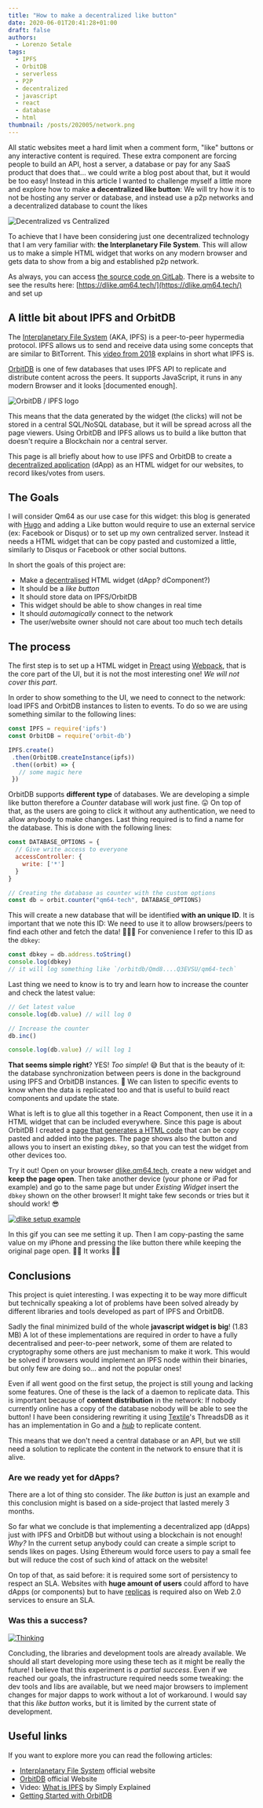 ```yaml
---
title: "How to make a decentralized like button"
date: 2020-06-01T20:41:28+01:00
draft: false
authors:
  - Lorenzo Setale
tags:
  - IPFS
  - OrbitDB
  - serverless
  - P2P
  - decentralized
  - javascript
  - react
  - database
  - html
thumbnail: /posts/202005/network.png
---
```

All static websites meet a hard limit when a comment form, "like" buttons or 
any interactive content is required. These extra component are forcing 
people to build an API, host a server, a database or pay for any SaaS 
product that does that... we could write a blog post about that, but it would
be too easy! Instead in this article I wanted to challenge myself a little more
and explore how to make **a decentralized like button**: We will try how it is
to not be hosting any server or database, and instead use a p2p networks and a
decentralized database to count the likes

![Decentralized vs Centralized](/posts/202005/network.png#center)

To achieve that I have been considering just one decentralized technology that 
I am very familiar with: **the Interplanetary File System**. This will allow us to
make a simple HTML widget that works on any modern browser and gets data to show
from a big and established p2p network.

As always, you can access [the source code on GitLab](https://gitlab.com/Qm64/dlike).
There is a website to see the results here: [https://dlike.qm64.tech/](https://dlike.qm64.tech/) and set up

## A little bit about IPFS and OrbitDB
The [Interplanetary File System](https://ipfs.io/) (AKA, IPFS) is a peer-to-peer 
hypermedia protocol. IPFS allows us to send and receive data using some concepts
that are similar to BitTorrent. This [video from 2018](https://www.youtube.com/watch?v=5Uj6uR3fp-U)
explains in short what IPFS is.

[OrbitDB](https://orbitdb.org) is one of few databases that uses IPFS API to 
replicate and distribute content across the peers. It supports JavaScript, it
runs in any modern Browser and it looks [documented enough].

![OrbitDB / IPFS logo](/posts/202005/orbitdb.png#center)

This means that the data generated by the widget (the clicks) will not be stored
in a central SQL/NoSQL database, but it will be spread across all the page viewers.
Using OrbitDB and IPFS allows us to build a like button that doesn't require a 
Blockchain nor a central server. 

This page is all briefly about how to use IPFS and OrbitDB to create a 
[decentralized application](https://en.wikipedia.org/wiki/Decentralized_application) 
(dApp) as an HTML widget for our websites, to record likes/votes from users.

## The Goals
I will consider Qm64 as our use case for this widget: this blog is generated 
with [Hugo](https://gohugo.io) and adding a Like button would require to use an 
external service (ex: Facebook or Disqus) or to set up my own centralized 
server. Instead it needs a HTML widget that can be copy pasted and customized 
a little, similarly to Disqus or Facebook or other social buttons.

In short the goals of this project are:

- Make a [decentralised](https://en.wikipedia.org/wiki/Decentralised_system) HTML widget (dApp? dComponent?)
- It should be a _like button_ 
- It should store data on IPFS/OrbitDB
- This widget should be able to show changes in real time
- It should _automagically_ connect to the network
- The user/website owner should not care about too much tech details

## The process
The first step is to set up a HTML widget in [Preact](https://preactjs.com) 
using [Webpack](https://webpack.js.org), that is the core part of the UI, but
it is not the most interesting one! _We will not cover this part_.

In order to show something to the UI, we need to connect to the network: 
load IPFS and OrbitDB instances to listen to events. To do so we are using 
something similar to the following lines:

```javascript
const IPFS = require('ipfs')
const OrbitDB = require('orbit-db')

IPFS.create()
 .then(OrbitDB.createInstance(ipfs))
 .then((orbit) => { 
   // some magic here
 })
```

OrbitDB supports **different type** of databases. We are developing a simple
like button therefore a _Counter_ database will work just fine. 😛 On top of 
that, as the users are going to click it without any authentication, we need to 
allow anybody to make changes. Last thing required is to find a name for the
database. This is done with the following lines:

```javascript
const DATABASE_OPTIONS = {
  // Give write access to everyone
  accessController: {
    write: ['*']
  }
}

// Creating the database as counter with the custom options
const db = orbit.counter("qm64-tech", DATABASE_OPTIONS)
```

This will create a new database that will be identified **with an unique ID**. 
It is important that we note this ID: We need to use it to allow browsers/peers 
to find each other and fetch the data! 📡📡📡
For convenience I refer to this ID as the `dbkey`:

```javascript
const dbkey = db.address.toString()
console.log(dbkey) 
// it will log something like `/orbitdb/Qmd8....Q3EVSU/qm64-tech`
```

Last thing we need to know is to try and learn how to increase the counter and 
check the latest value:

```javascript
// Get latest value
console.log(db.value) // will log 0

// Increase the counter
db.inc()

console.log(db.value) // will log 1
```

**That seems simple right**? YES! _Too simple_! 😅 But that is the beauty of it: 
the database synchronization between peers is done in the background using IPFS
and OrbitDB instances. 🚀 We can listen to specific events to know when the data
is replicated too and that is useful to build react components and update the 
state. 

What is left is to glue all this together in a React Component, then use it in a
HTML widget that can be included everywhere. Since this page is about OrbitDB I
created a [page that generates a HTML code](https://dlike.qm64.tech/) that can 
be copy pasted and added into the pages. The page shows also the button and 
allows you to insert an existing `dbkey`, so that you can test the widget from 
other devices too. 

Try it out! Open on your browser [dlike.qm64.tech](https://dlike.qm64.tech/),
create a new widget and **keep the page open**. Then take another device (your 
phone or iPad for example) and go to the same page but under _Existing Widget_
insert the `dbkey` shown on the other browser! It might take few seconds or
tries but it should work! 😎

[![dlike setup example](/posts/202005/dlike-new-widget-example.gif#big)](/posts/202005/dlike-new-widget-example.gif#big)

In this gif you can see me setting it up. Then I am copy-pasting the same value
on my iPhone and pressing the like button there while keeping the original page
open. 🎉🎉 It works 🎉🎉

## Conclusions

This project is quiet interesting. I was expecting it to be way more difficult
but technically speaking a lot of problems have been solved already by different
libraries and tools developed as part of IPFS and OrbitDB.

Sadly the final minimized build of the whole **javascript widget is big**! (1.83 
MB) A lot of these implementations are required in order to have a fully 
decentralised and peer-to-peer network, some of them are related to cryptography 
some others are just mechanism to make it work. This would be solved if browsers
would implement an IPFS node within their binaries, but only few are doing so... 
and not the popular ones! 

Even if all went good on the first setup, the project is still young and lacking
some features. One of these is the lack of a daemon to replicate data. 
This is important because of **content distribution** in the network: If nobody 
currently online has a copy of the database nobody will be able to see the 
button! I have been considering rewriting it using [Textile](https://textile.io)'s ThreadsDB as it has an implementation in Go and a _[hub](https://docs.textile.io/hub/introduction/)_ to replicate content.

This means that we don't need a central database or an API, but we still need a 
solution to replicate the content in the network to ensure that it is alive.

### Are we ready yet for dApps?
There are a lot of thing sto consider. The _like button_ is just an example and 
this conclusion might is based on a side-project that lasted merely 3 months.

So far what we conclude is that implementing a decentralized app (dApps) 
just with IPFS and OrbitDB but without using a blockchain is not enough! _Why?_
In the current setup anybody could can create a simple script to sends likes
on pages. Using Ethereum would force users to pay a small fee but will reduce 
the cost of such kind of attack on the website! 

On top of that, as said before: it is required some sort of persistency to 
respect an SLA. Websites with **huge amount of users** could afford to have 
dApps (or components) but to have [replicas](https://en.wikipedia.org/wiki/Replication_(computing))
is required also on Web 2.0 services to ensure an SLA.

### Was this a success?

[![Thinking](/posts/202005/thinking.gif#big)](/posts/202005/thinking.gif#big)

Concluding, the libraries and development tools are already available. We should 
all start developing more using these tech as it might be really the future!
I believe that this experiment is _a partial success_. Even if we reached our 
goals, the infrastructure required needs some tweaking: the dev tools and libs 
are available, but we need major browsers to implement changes for major
dapps to work without a lot of workaround. I would say that this _like button_
works, but it is limited by the current state of development.

## Useful links
If you want to explore more you can read the following articles:

- [Interplanetary File System](https://ipfs.io/) official website
- [OrbitDB](https://orbitdb.org) official Website
- Video: [What is IPFS](https://www.youtube.com/watch?v=5Uj6uR3fp-U) by Simply Explained
- [Getting Started with OrbitDB](https://github.com/orbitdb/orbit-db/blob/master/GUIDE.md)
